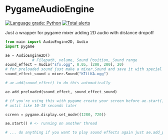 # PygameAudioEngine
[![Language grade: Python](https://img.shields.io/lgtm/grade/python/g/jonasek369/PygameAudioEngine.svg?logo=lgtm&logoWidth=18)](https://lgtm.com/projects/g/jonasek369/PygameAudioEngine/context:python)
[![Total alerts](https://img.shields.io/lgtm/alerts/g/jonasek369/PygameAudioEngine.svg?logo=lgtm&logoWidth=18)](https://lgtm.com/projects/g/jonasek369/PygameAudioEngine/alerts/) 

Just a wrapper for pygame mixer adding 2D audio with distance dropoff
 
```py
from main import AudioEngine2D, Audio
import pygame

ae = AudioEngine2D()
            # Filepath, volume, Sound Position, Sound range
sound_effect = Audio("sfx.ogg", 0.05, [200, 200], 20)
# for preloaded sound just make a mixer.Sound and save it with special function
sound_effect_sound = mixer.Sound("KILLKA.ogg")

# ae.add(sound_effect) to do this automatically

ae.add_preloaded(sound_effect, sound_effect_sound)

# if you're using this with pygame create your screen before ae.start() there's some weird bug so that pygame window won't show
# until like 10-15 seconds later

screen = pygame.display.set_mode((1280, 720))

ae.start() # <- running on another thread

# ... do anything if you want to play sound effects again just ae.add_preloaded(sound_effect, sound_effect_sound) or ae.add

```
